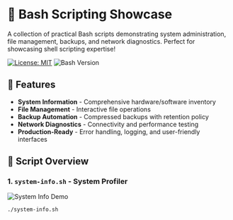 # 🐧 Bash Scripting Showcase

A collection of practical Bash scripts demonstrating system administration, file management, backups, and network diagnostics. Perfect for showcasing shell scripting expertise!

[![License: MIT](https://img.shields.io/badge/License-MIT-yellow.svg)](https://opensource.org/licenses/MIT)
![Bash Version](https://img.shields.io/badge/Bash-5.x+-blue.svg)

## 🚀 Features

- **System Information** - Comprehensive hardware/software inventory
- **File Management** - Interactive file operations
- **Backup Automation** - Compressed backups with retention policy  
- **Network Diagnostics** - Connectivity and performance testing
- **Production-Ready** - Error handling, logging, and user-friendly interfaces

## 📂 Script Overview

### 1. `system-info.sh` - System Profiler
![System Info Demo](https://i.imgur.com/J4Q8WQp.png)

```bash
./system-info.sh

